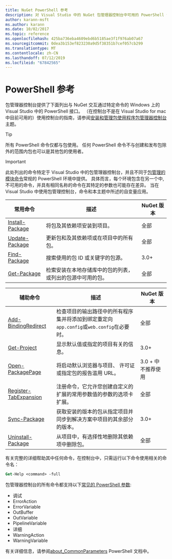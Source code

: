 ```yaml
---
title: NuGet PowerShell 参考
description: 对 Visual Studio 中的 NuGet 包管理器控制台中可用的 PowerShell 命令的完整引用。
author: karann-msft
ms.author: karann
ms.date: 10/02/2017
ms.topic: reference
ms.openlocfilehash: 425ba736eba4609ebd6b5185ae3f1f976ab07a67
ms.sourcegitcommit: 0dea3b153ef823230a9d5f38351b7cef057cb299
ms.translationtype: MT
ms.contentlocale: zh-CN
ms.lasthandoff: 07/12/2019
ms.locfileid: "67842565"
---
```

# <a name="powershell-reference"></a>PowerShell 参考

包管理器控制台提供了下面列出与 NuGet 交互通过特定命令的 Windows 上的 Visual Studio 中的 PowerShell 接口。 （在控制台不是在 Visual Studio for mac 中目前可用的）使用控制台的指南，请参阅[安装和管理包使用程序包管理器控制台](../tools/package-manager-console.md)主题。

> [!Tip]
> 所有 PowerShell 命令仅都与包使用。 任何 PowerShell 命令不与创建和发布包除外的范围内包也可以是其他包的使用者。

> [!Important]
> 此处列出的命令特定于 Visual Studio 中的包管理器控制台，并且不同于[包管理的模块命令](/powershell/module/packagemanagement/?view=powershell-6)常规的 PowerShell 环境中提供。 具体而言，每个环境包含在另一个中, 不可用的命令，并具有相同名称的命令在其特定的参数也可能存在差异。 当在 Visual Studio 中使用包管理控制台，命令和本主题中所述的自变量应用。

| 常用命令 | 描述 | NuGet 版本 |
| --- | --- | --- |
| [Install-Package](ps-ref-install-package.md) | 将包及其依赖项安装到项目。 | 全部 |
| [Update-Package](ps-ref-update-package.md) | 更新包和及其依赖项或在项目中的所有包。 | 全部 |
| [Find-Package](ps-ref-find-package.md) | 搜索使用的包 ID 或关键字的包源。 | 3.0+ |
| [Get-Package](ps-ref-get-package.md) | 检索安装在本地存储库中的包的列表，或列出的包源中可用的包。 | 全部 |

| 辅助命令 | 描述 | NuGet 版本 |
| --- | --- | --- |
| [Add-BindingRedirect](ps-ref-add-bindingredirect.md) | 检查项目的输出路径中的所有程序集并将添加到绑定重定向`app.config`或`web.config`在必要时。 | 全部 |
| [Get-Project](ps-ref-get-project.md) | 显示默认值或指定的项目有关的信息。 | 3.0+ |
| [Open-PackagePage](ps-ref-open-packagepage.md) | 将启动默认浏览器与项目、 许可证或指定包的报告滥用 URL。 | 3\.0 + 中不推荐使用 |
| [Register-TabExpansion](ps-ref-register-tabexpansion.md) | 注册命令，它允许您创建自定义的扩展的常用参数值的参数的选项卡扩展。 | 全部 |
| [Sync-Package](ps-ref-sync-package.md) | 获取安装的版本的包从指定项目并同步到解决方案中项目的其余部分的版本。 | 3.0+ |
| [Uninstall-Package](ps-ref-uninstall-package.md) | 从项目中，有选择性地删除其依赖项中删除包。 | 全部 |

有关完整的详细帮助其中任何命令，在控制台中，只需运行以下命令使用相关的命令名：

```ps
Get-Help <command> -full
```

包管理器控制台的所有命令都支持以下[常见的 PowerShell 参数](http://go.microsoft.com/fwlink/?LinkID=113216):

- 调试
- ErrorAction
- ErrorVariable
- OutBuffer
- OutVariable
- PipelineVariable
- 详细
- WarningAction
- WarningVariable

有关详细信息，请参阅[about_CommonParameters](http://go.microsoft.com/fwlink/?LinkID=113216) PowerShell 文档中。

